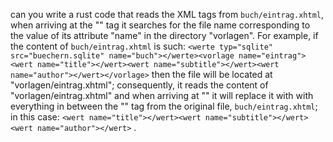 can you write a rust code that reads the XML tags from `buch/eintrag.xhtml`, when arriving at the "<vorlage>" tag it searches for the file name corresponding to the value of its attribute "name" in the directory "vorlagen". For example, if the content of `buch/eintrag.xhtml` is such: `<werte typ="sqlite" src="buechern.sqlite" name="buch"></werte><vorlage name="eintrag"><wert name="title"></wert><wert name="subtitle"></wert><wert name="author"></wert></vorlage>` then the file will be located at "vorlagen/eintrag.xhtml"; consequently, it reads the content of "vorlagen/eintrag.xhtml" and when arriving at "<slot></slot>" it will replace it with with everything in between the "<vorlage>" tag from the original file, `buch/eintrag.xhtml`; in this case: `<wert name="title"></wert><wert name="subtitle"></wert><wert name="author"></wert>` .